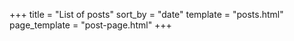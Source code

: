 +++
title = "List of posts"
sort_by = "date"
template = "posts.html"
page_template = "post-page.html"
+++
